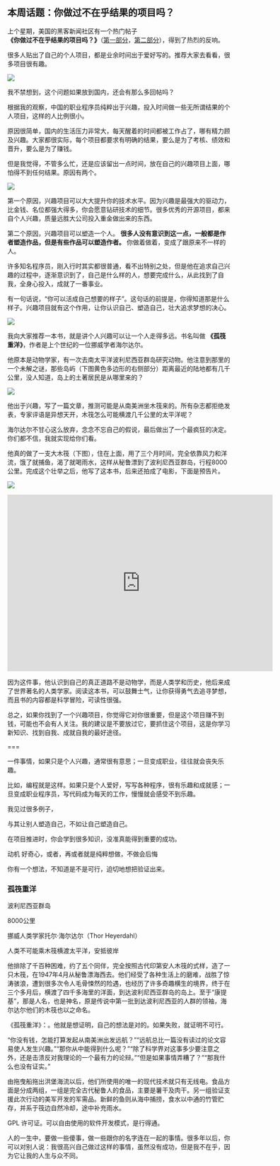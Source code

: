 ## 本周话题：你做过不在乎结果的项目吗？

上个星期，美国的黑客新闻社区有一个热门帖子 **《你做过不在乎结果的项目吗？》**（[第一部分](https://news.ycombinator.com/item?id=25992782)，[第二部分](https://news.ycombinator.com/item?id=30283264)），得到了热烈的反响。

很多人贴出了自己的个人项目，都是业余时间出于爱好写的。推荐大家去看看，很多项目很有趣。

![](https://cdn.beekka.com/blogimg/asset/202202/bg2022021401.webp)

我不禁想到，这个问题如果放到国内，还会有那么多回帖吗？

根据我的观察，中国的职业程序员纯粹出于兴趣，投入时间做一些无所谓结果的个人项目，这样的人比例很小。

原因很简单，国内的生活压力非常大，每天醒着的时间都被工作占了，哪有精力顾及兴趣。大家都很实际，每个项目都要求有明确的结果，要么是为了考核、绩效和晋升，要么是为了赚钱。

但是我觉得，不管多么忙，还是应该留出一点时间，放在自己的兴趣项目上面，哪怕得不到任何结果。原因有两个。

![](https://cdn.beekka.com/blogimg/asset/202202/bg2022021402.webp)

第一个原因，兴趣项目可以大大提升你的技术水平。因为兴趣是最强大的驱动力，比金钱、名位都强大得多，你会愿意钻研技术的细节。很多优秀的开源项目，都来自个人兴趣，质量远胜大公司投入重金做出来的东西。

第二个原因，兴趣项目可以塑造一个人。 **很多人没有意识到这一点，一般都是作者塑造作品，但是有些作品可以塑造作者。** 你做着做着，变成了跟原来不一样的人。

许多知名程序员，刚入行时其实都很普通，看不出特别之处，但是他在追求自己兴趣的过程中，逐渐意识到了，自己是什么样的人，想要完成什么，从此找到了自我，全身心投入，成就了一番事业。

有一句话说，“你可以活成自己想要的样子”。这句话的前提是，你得知道那是什么样子。兴趣项目就有这个作用，让你认识自己、塑造自己，壮大追求梦想的决心。

![](https://cdn.beekka.com/blogimg/asset/202202/bg2022021403.webp)

我向大家推荐一本书，就是讲个人兴趣可以让一个人走得多远。书名叫做 **《孤筏重洋》**，作者是上个世纪的一位挪威学者海尔达尔。

他原本是动物学家，有一次去南太平洋波利尼西亚群岛研究动物。他注意到那里的一个未解之谜，那些岛屿（下图黄色多边形的右侧部分）距离最近的陆地都有几千公里，没人知道，岛上的土著居民是从哪里来的？

![](https://cdn.beekka.com/blogimg/asset/202202/bg2022021404.webp)

他出于兴趣，写了一篇文章，推测可能是从南美洲坐木筏来的。所有杂志都拒绝发表，专家评语是异想天开，木筏怎么可能横渡几千公里的太平洋呢？

海尔达尔不甘心这么放弃，念念不忘自己的假说，最后做出了一个最疯狂的决定。你们都不信，我就实现给你们看。

他真的做了一支大木筏（下图），住在上面，用了三个月时间，完全依靠风力和洋流，饿了就捕鱼，渴了就喝雨水，这样从秘鲁漂到了波利尼西亚群岛，行程8000公里。完成这个壮举之后，他写了这本书，后来还拍成了电影，下面是预告片。

![](https://cdn.beekka.com/blogimg/asset/202202/bg2022021405.webp)

<iframe frameborder="0" src="https://v.qq.com/txp/iframe/player.html?vid=c3323r7pdn8" allowFullScreen="true" width="600" height="400"></iframe>

因为这件事，他认识到自己的真正道路不是动物学，而是人类学和历史，他后来成了世界著名的人类学家。阅读这本书，可以鼓舞士气，让你获得勇气去追寻梦想，而且书的内容都是科学冒险，可读性很强。

总之，如果你找到了一个兴趣项目，你觉得它对你很重要，但是这个项目赚不到钱，可能也不会有人关注。我的建议是不要放过它，要抓住这个项目，这是你学习新知识、找到自我、成就自我的最好途径。

===

一件事情，如果只是个人兴趣，通常很有意思；一旦变成职业，往往就会丧失乐趣。 

比如，编程就是这样。如果只是个人爱好，写写各种程序，很有乐趣和成就感；一旦变成职业程序员，写代码成为每天的工作，慢慢就会感受不到乐趣。

我见过很多例子，

与其让别人塑造自己，不如让自己塑造自己。

在项目推进时，你会学到很多知识，没准真能得到重要的成功。



动机 好奇心，或者，再或者就是纯粹想做，不做会后悔

你有一个想法，不知道是不是可行，迫切地想把验证出来。


### 孤筏重洋

波利尼西亚群岛

8000公里

挪威人类学家托尔·海尔达尔（Thor Heyerdahl）

人类不可能乘木筏横渡太平洋，安抵彼岸


他排除了千百种困难，约了五个同伴，完全按照古代印第安人木筏的式样，造了一只木筏，在1947年4月从秘鲁漂海西去。他们经受了各种生活上的磨难，战胜了惊涛骇浪，遭到很多次令人毛骨悚然的险遇，也经历了许多奇趣横生的境界，终于在三个多月后，横渡了四千多海里的洋面，到达波利尼西亚群岛的岛上。至于“康提基”，那是人名，也是神名，原是传说中第一批到达波利尼西亚的人群的领袖，海尔达尔他们的木筏也以之命名。

《孤筏重洋》：。他就是想证明，自己的想法是对的。如果失败，就证明不可行。

“你没有钱，怎能打算发起从南美洲出发远航？”“远航总比一篇没有读过的论文容易使人发生兴趣。”“那你从中能得到什么呢？”“除了科学界对这事多少要注意之外，还是击溃反对我理论的一个最有力的论辩。”“但是如果事情弄糟了？”“那我什么也没有证实。”

由拖曳船拖出洪堡海流以后，他们所使用的唯一的现代技术就只有无线电。食品方面是分成两组，一组是完全古代秘鲁人的食品，主要是薯干及肉干。另一组验证支援此次行动的美军开发的军需品。新鲜的鱼则从海中捕捞，食水以中通的竹管贮存，并系于筏边自然冷却，途中补充雨水。

GPL 许可证。可以自由使用的软件开发模式，是行得通。

人的一生中，要做一些傻事，做一些跟你的名字连在一起的事情。很多年以后，你可以对别人说：我很高兴自己做过这样的事情，虽然没有成功，但是我不在乎，因为它让我的人生与众不同。
